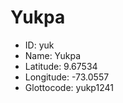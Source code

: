 # Yukpa

* ID: yuk 
* Name: Yukpa 
* Latitude: 9.67534 
* Longitude: -73.0557 
* Glottocode: yukp1241